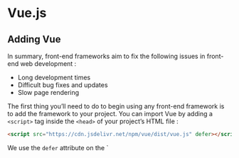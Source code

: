 # Vue.js 

## Adding Vue
In summary, front-end frameworks aim to fix the following issues in front-end web development :
- Long development times
- Difficult bug fixes and updates
- Slow page rendering

The first thing you’ll need to do to begin using any front-end framework is to add the framework to your project. You can import Vue by adding a `<script>` tag inside the `<head>` of your project’s HTML file :

```html
<script src="https://cdn.jsdelivr.net/npm/vue/dist/vue.js" defer></script>
```
We use the `defer` attribute on the `<script> tag to make sure that the page is loaded and ready to hook up to Vue before we actually load Vue.

The Vue team recognized that many complex front-end features aren’t useful until late in the front-end learning journey (or sometimes at all). As a result, they offered this simple alternative that provides most of Vue’s features to developers quickly and easily.

## Creating Vue Apps

Vue makes it easy to make a new app by exporting a class called `Vue`. Much like any other JavaScript class, we create instances of this class using the `new` keyword. Each of these `Vue` instances is a fully-functioning Vue app.

```javascript
// app.js
const app = new Vue({              //Creates new Vue app
  el: '#app',                      //Options Object
  data: { username: 'michael' },   //contains all information about the Vue app
  ...
});
```

The `Vue` constructor can set many properties on our `Vue` app when it is called. However, unlike many constructors, the `Vue` class does not take each of these properties as separate arguments.

> 💡 Vue apps require a lot of information — information that will differ greatly from app to app. To accommodate this, the Vue constructor doesn’t attempt to take in each piece of information as its own parameter. This would require developers to keep careful track of which order arguments were expected in, making it difficult to add properties or make changes.

The Vue constructor takes in only one object, called the **options object**. Each piece of information the Vue app needs to function is added to the options object as a key-value pair. This means that developers can easily update or add information in the Vue app by just looking for the correct key in the options object.

## Introduction to Vue

### el 
In making a new Vue app, we gain access to all of the powerful features Vue has to offer. However, we don’t necessarily want all of our HTML to have access to these features. We need to specify to our Vue app which portion of our HTML we want to gain access to our Vue app’s logic.

We do this by adding a key-value pair to the Vue app’s options object. We add a key called `el`, standing for HTML __el__ement, with a value of a CSS selector as a string that will target an element in our HTML and give it access to our Vue app’s functionality.

```javascript
// app.js
const app = new Vue({
  el: '#app'
});
```

In the above example, we wanted an HTML element with an ID of `app` to gain access to our Vue app’s functionality. We added an `el` key to the options object and made the value `'#app'`, a CSS selector that will target an element with an ID, `#`, of `app`.

We then import this JavaScript file into our HTML file so that our Vue app can find the specified HTML element and turn it into a Vue app.

```html
<!-- index.html -->
<head>
  <script src="https://cdn.jsdelivr.net/npm/vue/dist/vue.js" defer></script>
  <script src="./js/app.js" defer></script>
</head>
<body>
  <div id="app">
    <!-- Vue App HTML Code -->
  </div>
</body>
```

In this example, we wrote the HTML that will be turned into a Vue app. Then, in the `<head>` we imported the file containing the JavaScript from the previous example that will turn the HTML `#app` `<div>` element into a Vue app.

**Note**: We must import our Vue app code after the `<script>` that loads Vue.js. Otherwise, we would not yet have access to the Vue library in app.js, making it impossible to create a Vue app. This is also why we add `defer` to both elements — to ensure Vue has fully loaded when we go to make our Vue app.

### Data

An essential feature of all front-end frameworks is rendering and updating dynamic data. Information like the number of likes on a social media post may change at any second. Front-end frameworks must make it easy to display these types of dynamic data and automatically update them for users as soon as they change.

To display dynamic information we need:
- A place to store the data we will be displaying
- A syntax for displaying that information

Everything our Vue app needs should be provided on the options object when the Vue app is created. Therefore, all of our dynamic data will need to be specified in our options object at a property called `data`.

```javascript
const app = new Vue({
  el: '#app',
  data: {
    username: 'Michael'
  }
});
```

Apps need to display many pieces of dynamic data. To accommodate this, the value of `.data` is an object as well. Every piece of data will be added to the `.data` object as a key-value pair.

> 💡 Note: In most apps, your code would likely get this data from a database.

### Templates

Vue makes use of **templating**, meaning that the developer specifies certain content in our HTML that isn’t meant to be displayed literally but rather substituted out with the appropriate data from the app. We specify which content inside our HTML should be substituted by surrounding it in two layers of curly brackets, like so :

```html
<div id="app">
  <h2>Hello, {{ username }}</h2>
</div>
```

> 💡 Note : Using curly brackets for templating in HTML was popularized by a framework called mustache. As a result, curly braces in templates are often called “mustaches.”

### Directives

Directives are custom HTML attributes built into Vue that accomplish incredibly complex, common front-end operations using barely any code.

For example, one very common front-end need is to conditionally display elements. Let’s say we only want to show a login button if a user isn’t already logged in. We can add a `v-if` directive as an attribute to HTML elements like so :

```html
<button v-if="userIsLoggedIn">Log Out</button>
<button v-if="!userIsLoggedIn">Log In</button>
```

`v-if` acts an awful lot like JavaScript `if` - it will only display the HTML element it is on if the `v-if` statement returns `true`. In this case, it will check our `.data` for a value of `userIsLoggedIn`. Then it will only display our “Log Out” button if `userIsLoggedIn` is `true` and will only display our “Log In” button if it is `false`.

Another complex, common front-end need is to render an array of items identically. We can use v-for as an attribute, like so :

```html
<ul>
  <li v-for="todo in todoList">{{ todo }}</li>
</ul>
```

`v-for` will iterate through every item in our `.data`‘s `todoList` array, create a variable called `todo` containing each succesive array element, and create an `li` displaying each element in the list. Even if a new item is added to the list, the list will be re-rendered instantly to display that new item.

One more super cool directive is `v-model`. `v-model` can be added to any form field and hooked up to our Vue app’s `data`. Modifying the form field will then automatically modify the specified Vue app `data`!

```html
<input v-model="username" />
```

The above input field will display the current value of `username` on the Vue app’s data object and will change the value of username if the user modifies the value in the field. That’s some complicated JavaScript implemented perfectly with very little code.

> 💡 Note : As you may have noticed, every built-in Vue directive starts with `v-`. You can view a list of them all [here](https://vuejs.org/api/#Directives). Just know that if there isn’t a directive that does what you need — you can even make your own!

Directives make complex front-end code easy to write, easy to read, and optimized for great site performance.

### Components 

When creating a component, you provide a template that should be rendered whenever the component is used in HTML. You then specify which pieces of dynamic information, called **props**, the component can receive to fill in this template. When used in your HTML code, props look like normal HTML attributes, you add them to the opening tag of the component HTML element with a name and a value.

```javascript
const Tweet = Vue.component('tweet', {
 props: ['message', 'author'],
 template: '<div class="tweet"><h3>{{ author }}</h3><p>{{ message }}</p></div>'
});
```

Once you’ve created your component, you can then use it throughout your site just like any other HTML element. This means no copy/pasting of HTML code, no need to make the same change in multiple places across your site, and no potentially broken or misstyled elements.

```html
<div class="tweets">
  <tweet v-for="tweet in tweets" 
         v-bind:message="tweet"
         v-bind:author="username"></tweet>
</div>
```

### Quick review

* Make front-end code quicker to write — loading Vue in one line, mustache templates, built-in **directives**, and re-usable **components** make Vue easy to read and easy to write.

* Make front-end code easier to modify and fix — using readable mustache templates, using built-in heavily-tested **directives**, and consolidating repetitive code into **components** make Vue code less error-prone and easier to fix when errors do occur.

* Make front-end apps fast and responsive — Vue’s use of a **Virtual DOM** makes site updates happen only when they need to and incredibly fast when they do

> 💡 You might still be asking yourself at this point — is Vue right for me? Should I be learning Angular or React instead? **The answer is that there is no right answer! All of these front-end frameworks work incredibly well and are getting better every year.** Each framework has its own syntax, but many of the skills you acquire will be transferable between frameworks. **React** also uses a **virtual DOM**. **Angular** also uses **directives**. Both use **mustache-like templates** and **components**. Learn the framework that is most exciting to you. All that matters is that you never get stuck in your learning journey.

## Data

Most values on the web can change at any moment, such as the number of likes on a post or the current set of posts to display. We call constantly-changing data values like this **dynamic data**. We need a place to store dynamic data values so that we can still use them in our HTML even when we don’t know what their values will be at any given moment. There are many different ways to do this in Vue.

The simplest way is the `data` property on the options object. The value of `data` is an object. Each key-value pair in this object corresponds to a piece of data to be displayed in the template. The key is the name of the data to use in the template and the value is the value to display when the template is rendered.

We then use mustache syntax to display this data in our HTML template.

```javascript
const app = new Vue({
  el: '#app',
  data: {
    language: 'Spanish',
    hoursStudied: 274
  }
});
```

```html
<div id="app">
  <p>You have been studying {{ language }} for {{ hoursStudied }} hours</p>
</div>
```

### Computed Properties

Some data can be calculated based on information already stored and doesn’t require it’s own key-value pair in the data object. Vue allows us to store data that can be calculated using values from the `data` object at a separate property called `computed`.

Instead of storing computed data as key-value pairs in our `data` object, we store key-value pairs in a separate `computed` object. Each key in the `computed object is the name of the property and the value is a function that can be used to generate a value rather than a specific value.

```javascript
const app = new Vue({
  el: '#app',
  data: {
    hoursStudied: 274
  },
  computed: {
    languageLevel: function() {
      if (this.hoursStudied < 100) {
        return 'Beginner';
      } else if (this.hoursStudied < 1000) {
        return 'Intermediate';
      } else {
        return 'Expert';
      }
    }
  }
});
```

``` html
<div id="app">
  <p>You have studied for {{ hoursStudied }} hours. You have {{ languageLevel }}-level mastery.</p>
</div>
```

In order to reference a value from `data` in this function, we treat that value as an instance property using `this`. followed by the name of the data — in our example, `this.hoursStudied`.

### Computed Property Setters

Being able to generate `computed` properties based on `data` is super useful. But why limit ourselves by only allowing this data flow to only go one way?

Vue allows us to not only determine computed values based on data values but to also update the necessary data values if a computed value ever changes! This allows our users to potentially edit computed values in the front-end and have all of the corresponding data properties get changed in response so that the computed property will re-calculate to the user’s chosen value.

```javascript
const app = new Vue({
  el: '#app',
  data: {
    hoursStudied: 274
  },
  computed: {
    languageLevel: {
      get: function() {
        if (this.hoursStudied < 100) {
          return 'Beginner';
        } else if (this.hoursStudied < 1000) {
          return 'Intermediate';
        } else {
          return 'Expert';
        }
      },
      set: function(newLanguageLevel) {
        if (newLanguageLevel === 'Beginner') {
          this.hoursStudied = 0;
        } else if (newLanguageLevel === 'Intermediate') {
          this.hoursStudied = 100;
        } else if (newLanguageLevel === 'Expert') {
          this.hoursStudied = 1000;
        }
      }
    }
  }
});
```

```html
<div id=“app”>
  <p>You have studied for {{ hoursStudied }} hours. You have {{ languageLevel }}-level mastery.</p>
  <span>Change Level:</span>
  <select v-model="languageLevel">
    <option>Beginner</option>
    <option>Intermediate</option>
    <option>Expert</option>
  </select>
</div>
```

In this example:

* We modified our computed `languageLevel` value to contain both a getter and a setter method. We did this by making the value of `languageLevel` an object with two keys, `get` and `set`, each with a value of a function.
* The `get` function is the same function we used earlier, computing the value of `languageLevel` based on `hoursStudied`.
* The `set` function updates other data whenever the value of `languageLevel` changes. `set` functions take one parameter, the new value of the `computed` value. This value can then be used to determine how other information in your app should be updated. In this case, whenever `languageLevel` changes, we set the value of `hoursStudied` to be the minimum number of hours needed to achieve that mastery level.
* Finally, we added a `<select>` field to our template that allows users to change their mastery level. Don’t worry about this part of the logic yet, we will cover this information in Vue Forms.

### Watchers

So far we’ve learned that `data` is used to store known dynamic data and `computed` is used to store dynamic data that is computed using other pieces of dynamic data. **However, there is one caveat**.

A `computed` value will only recompute when a dynamic value used inside of its getter function changes. For example, in our previous examples `languageLevel` would only be recomputed if hoursStudied changed.

```javascript
computed: {
    languageLevel: {
      get: function() {
        if (this.hoursStudied < 100) {
          return 'Beginner';
        } else if (this.hoursStudied < 1000) {
          return 'Intermediate';
        } else {
          return 'Expert';
        }
      },
```

But what do we do if we want to make app updates without explicitly using a value in a computed function? We use the watch property.

``` javascript
const app = new Vue({
  el: '#app',
  data: {
    currentLanguage: 'Spanish',
    supportedLanguages: ['Spanish', 'Italian', 'Arabic'],
    hoursStudied: 274
  },
  watch: {
    currentLanguage: function (newCurrentLanguage, oldCurrentLanguage) {
      if (supportedLanguages.includes(newCurrentLanguage)) {
        this.hoursStudied = 0;
      } else {
        this.currentLanguage = oldCurrentLanguage;
      }
    }
  }
});
```

In this example, we want to set the number of hours studied to `0` whenever the user changes languages to a new supported language. If the language is not supported, it reverts the language back to the previously-selected language.

This functionality is not a `computed` value because we do not actually need to continually use this information to compute a new dynamic property: we just need to update existing properties whenever the change happens.

The value of `watch` is an object containing all of the properties to watch. The keys of this object are the names of the properties to watch for changes and the values are functions to run whenever the corresponding properties change. These functions take two parameters: the new value of that property and the previous value of that property.

### Instance methods 

The `methods` property is where Vue apps store their instance methods. These methods can be used in many situations, such as helper functions used in other methods or event handlers (functions that are called in response to specific user interactions).

```javascript
const app = new Vue({
  el: "#app",
  data: {
    hoursStudied: 300
  },
  methods: {
    resetProgress: function () {
      this.hoursStudied = 0;
    }
  }
});
```

```html
<button v-on:click="resetProgress">Reset Progress</button>
```

In this example, we added an instance method called `resetProgress` to our Vue app using methods. This method sets the value of `hoursStudied` to `0`.

We then added this method as an event handler to a `<button>` so that whenever the button is clicked, the method will be called. Don’t worry about the `v-on:click` code for this lesson — we will cover it in Vue Forms.

The value of `methods` is an object where the keys of the object are the names of the methods and the values are the corresponding instance methods.

### Review

`data` - used for storing known dynamic values
`computed` - used for computing dynamic values based on known dynamic values — can additionally specify a setter by specifying get and set 
 functions — the setter will update other dynamic values when the computed value changes
`watch` - used for performing functionality when a specified dynamic value changes `
`methods` - used for storing instance methods to be used throughout the app

If you want to learn more about each of these properties, check out the Options / Data section of the Vue.js documentation.

## Vue Forms

### Text, Textarea, and Select Bindings

In web development, it is very common to add forms to sites to allow users to modify these types of dynamic values. As a result, Vue has implemented a directive, called `v-model`, that automatically binds form fields to dynamic values on the Vue app. When a form field is bound to a value, whenever the value in that form field changes, the value on the Vue app will change to the same value as well. Similarly, if the data on the Vue app changes, the value in the form field will automatically change to reflect the new value to the user.

```html
<input type="text" v-model="username" />
```

```javascript
const app = new Vue({ 
  el: '#app',
  data: { username: 'Michael' } 
});
```

In this example, we bound an `<input>` field to a piece of Vue data called `username`, like so:

* We added a piece of dynamic data to the Vue app called `username`
* We used `v-model` on an `<input>` field to bind the `<input>` to the piece of data with the provided name: `username`.

Now, when this example site is loaded, the `<input>` will already be pre-filled with `'Michael'`, the starting value of `username`. Then, whenever the `<input>` is modified by the user, the `username` `data` value will automatically change to the value typed in by the user.

In this example, we bound the form field to a property on `data`. However, `v-model` also works with `computed` properties as well.

`v-model` works on all HTML form field elements. So, simple form fields such as `<textarea>` elements and `<select>` elements can be bound to `data` and `computed` properties in the exact same way: adding v-model="propertyName" to the opening tag of the elements.

### Radio Button Bindings

Radio buttons are a series of buttons where the user can only select one. When a different button is selected, the previously-selected button becomes unselected.

In HTML, each radio button is its own `<input>` field. However, they all correspond to the same piece of data in the Vue app. As a result, each `<input>` field will need its own `v-model` directive. However, the value of `v-model` for each `<input>` will be the same: the name of the property they all correspond to.

```html
<legend>How was your experience?</legend>

<input type="radio" id="goodReview" value="good" v-model="experienceReview" />
<label for="goodReview">Good</label>

<input type="radio" id="neutralReview" value="neutral" v-model="experienceReview" />
<label for="neutralReview">Neutral</label>

<input type="radio" id="badReview" value="bad" v-model="experienceReview" />
<label for="badReview">Bad</label>
```
```javascript
const app = new Vue({ 
  el: '#app', 
  data: { experienceReview: '' } 
});
```

Note: The `<legend>` and `<label>` elements and the id properties on the `<input>`s used in this example are used for site accessiblity. These are not Vue features and, thus, are outside the scope of this course. 

## Naming
The Vue.js style guide recommends that component names should always be multi-word, except for root App components, to prevent conflicts with existing and future HTML elements. This is because the HTML Living Standard specifies that custom elements (which Vue components essentially are) must contain a hyphen in their name.
